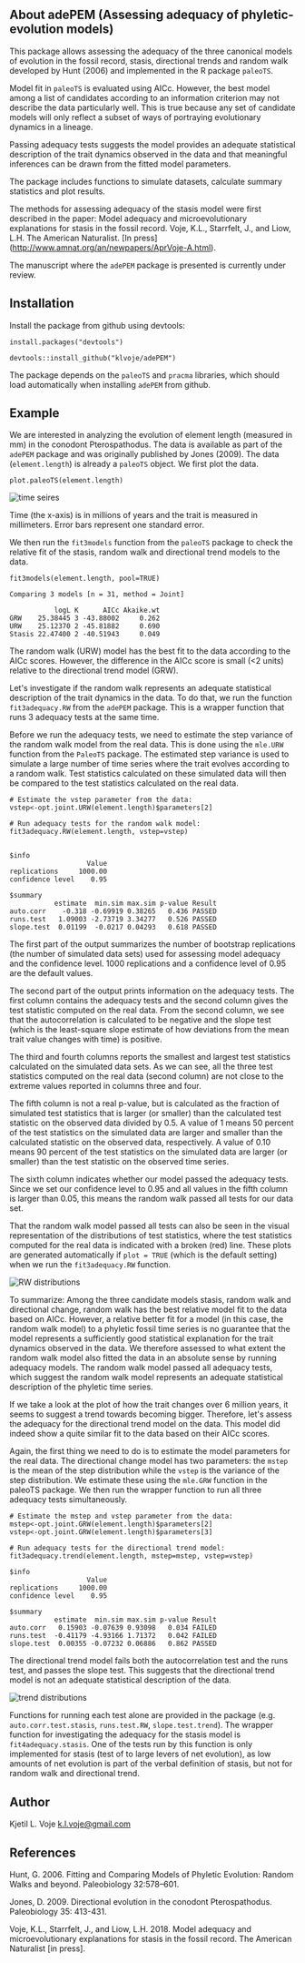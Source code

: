 ## About adePEM (Assessing adequacy of phyletic-evolution models) 

This package allows assessing the adequacy of the three canonical models of evolution in the fossil record, stasis, directional trends and random walk developed by Hunt (2006) and implemented in the R package `paleoTS`.  

Model fit in `paleoTS` is evaluated using AICc. However, the best model among a list of candidates according to an information criterion may not describe the data particularly well. This is true because any set of candidate models will only reflect a subset of ways of portraying evolutionary dynamics in a lineage. 

Passing adequacy tests suggests the model provides an adequate statistical description of the trait dynamics observed in the data and that meaningful inferences can be drawn from the fitted model parameters. 

The package includes functions to simulate datasets, calculate summary statistics and plot results. 

The methods for assessing adequacy of the stasis model were first described in the paper: Model adequacy and microevolutionary explanations for stasis in the fossil record. Voje, K.L., Starrfelt, J., and Liow, L.H. The American Naturalist. [In press] (http://www.amnat.org/an/newpapers/AprVoje-A.html).

The manuscript where the `adePEM` package is presented is currently under review.


## Installation

Install the package from github using devtools:

```
install.packages("devtools")

devtools::install_github("klvoje/adePEM")
```

The package depends on the `paleoTS` and `pracma` libraries, which should load automatically when installing `adePEM` from github.


## Example

We are interested in analyzing the evolution of element length (measured in mm) in the conodont Pterospathodus. The data is available as part of the `adePEM` package and was originally published by Jones (2009). The data (`element.length`) is already a `paleoTS` object. We first plot the data. 

```
plot.paleoTS(element.length)
```
![time seires](https://github.com/klvoje/adePEM/blob/master/extra/time.series.png)

Time (the x-axis) is in millions of years and the trait is measured in millimeters. Error bars represent one standard error.

We then run the `fit3models` function from the `paleoTS` package to check the relative fit of the stasis, random walk and directional trend models to the data.
```
fit3models(element.length, pool=TRUE)

Comparing 3 models [n = 31, method = Joint]

           logL K      AICc Akaike.wt
GRW    25.38445 3 -43.88002     0.262
URW    25.12370 2 -45.81882     0.690
Stasis 22.47400 2 -40.51943     0.049
```

The random walk (URW) model has the best fit to the data according to the AICc scores. However, the difference in the AICc score is small (<2 units) relative to the directional trend model (GRW). 

Let's investigate if the random walk represents an adequate statistical description of the trait dynamics in the data. To do that, we run the function `fit3adequacy.RW` from the `adePEM` package. This is a wrapper function that runs 3 adequacy tests at the same time. 

Before we run the adequacy tests, we need to estimate the step variance of the random walk model from the real data. This is done using the `mle.URW` function from the `PaleoTS` package. The estimated step variance is used to simulate a large number of time series where the trait evolves according to a random walk. Test statistics calculated on these simulated data will then be compared to the test statistics calculated on the real data.  
```
# Estimate the vstep parameter from the data:
vstep<-opt.joint.URW(element.length)$parameters[2]

# Run adequacy tests for the random walk model:
fit3adequacy.RW(element.length, vstep=vstep)


$info
                   Value
replications     1000.00
confidence level    0.95

$summary
           estimate  min.sim max.sim p-value Result
auto.corr    -0.318 -0.69919 0.38265   0.436 PASSED
runs.test   1.09003 -2.73719 3.34277   0.526 PASSED
slope.test  0.01199  -0.0217 0.04293   0.618 PASSED
```

The first part of the output summarizes the number of bootstrap replications (the number of simulated data sets) used for assessing model adequacy and the confidence level. 1000 replications and a confidence level of 0.95 are the default values.

The second part of the output prints information on the adequacy tests. The first column contains the adequacy tests and the second column gives the test statistic computed on the real data. From the second column, we see that the autocorrelation is calculated to be negative and the slope test (which is the least-square slope estimate of how deviations from the mean trait value changes with time) is positive. 

The third and fourth columns reports the smallest and largest test statistics calculated on the simulated data sets. As we can see, all the three test statistics computed on the real data (second column) are not close to the extreme values reported in columns three and four. 

The fifth column is not a real p-value, but is calculated as the fraction of simulated test statistics that is larger (or smaller) than the calculated test statistic on the observed data divided by 0.5. A value of 1 means 50 percent of the test statistics on the simulated data are larger and smaller than the calculated statistic on the observed data, respectively. A value of 0.10 means 90 percent of the test statistics on the simulated data are larger (or smaller) than the test statistic on the observed time series. 

The sixth column indicates whether our model passed the adequacy tests. Since we set our confidence level to 0.95 and all values in the fifth column is larger than 0.05, this means the random walk passed all tests for our data set. 

That the random walk model passed all tests can also be seen in the visual representation of the distributions of test statistics, where the test statistics computed for the real data is indicated with a broken (red) line. These plots are generated automatically if `plot = TRUE` (which is the default setting) when we run the `fit3adequacy.RW` function.   

![RW distributions](https://github.com/klvoje/adePEM/blob/master/extra/adequacy.bm.png)


To summarize: Among the three candidate models stasis, random walk and directional change, random walk has the best relative model fit to the data based on AICc. However, a relative better fit for a model (in this case, the random walk model) to a phyletic fossil time series is no guarantee that the model represents a sufficiently good statistical explanation for the trait dynamics observed in the data. We therefore assessed to what extent the random walk model also fitted the data in an absolute sense by running adequacy models. The random walk model passed all adequacy tests, which suggest the random walk model represents an adequate statistical description of the phyletic time series.

If we take a look at the plot of how the trait changes over 6 million years, it seems to suggest a trend towards becoming bigger. Therefore, let's assess the adequacy for the directional trend model on the data. This model did indeed show a quite similar fit to the data based on their AICc scores. 
     
Again, the first thing we need to do is to estimate the model parameters for the real data. The directional change model has two parameters: the `mstep` is the mean of the step distribution while the `vstep` is the variance of the step distribution. We estimate these using the `mle.GRW` function in the paleoTS package. We then run the wrapper function to run all three adequacy tests simultaneously.
```
# Estimate the mstep and vstep parameter from the data:
mstep<-opt.joint.GRW(element.length)$parameters[2]
vstep<-opt.joint.GRW(element.length)$parameters[3]

# Run adequacy tests for the directional trend model:
fit3adequacy.trend(element.length, mstep=mstep, vstep=vstep)

$info
                   Value
replications     1000.00
confidence level    0.95

$summary
           estimate  min.sim max.sim p-value Result
auto.corr   0.15903 -0.07639 0.93098   0.034 FAILED
runs.test  -0.41179 -4.93166 1.71372   0.042 FAILED
slope.test  0.00355 -0.07232 0.06886   0.862 PASSED
```
The directional trend model fails both the autocorrelation test and the runs test, and passes the slope test. This suggests that the directional trend model is not an adequate statistical description of the data.

![trend distributions](https://github.com/klvoje/adePEM/blob/master/extra/adequacy.trend.png)

Functions for running each test alone are provided in the package (e.g. `auto.corr.test.stasis`, `runs.test.RW`, `slope.test.trend`). The wrapper function for investigating the adequacy for the stasis model is `fit4adequacy.stasis`. One of the tests run by this function is only implemented for stasis (test of to large levers of net evolution), as low amounts of net evolution is part of the verbal definition of stasis, but not for random walk and directional trend.


## Author

Kjetil L. Voje <k.l.voje@gmail.com>


## References

Hunt, G. 2006. Fitting and Comparing Models of Phyletic Evolution: Random Walks and beyond. Paleobiology 32:578–601. 

Jones, D. 2009. Directional evolution in the conodont Pterospathodus. Paleobiology 35: 413-431.

Voje, K.L., Starrfelt, J., and Liow, L.H. 2018. Model adequacy and microevolutionary explanations for stasis in the fossil record. The American Naturalist [in press].

